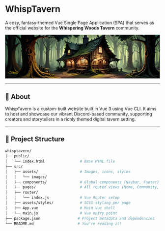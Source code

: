 # WhispTavern

A cozy, fantasy-themed Vue Single Page Application (SPA) that serves as the official website for the **Whispering Woods Tavern** community.

![Banner Image](https://github.com/GrayKrov/whisptavern/blob/main/src/assets/images/BannerTop.jpg?raw=true)

---

## 🏡 About

WhispTavern is a custom-built website built in Vue 3 using Vue CLI. It aims to host and showcase our vibrant Discord-based community, supporting creators and storytellers in a richly themed digital tavern setting.

---

## 🧱 Project Structure

```bash
whisptavern/
├── public/
│   └── index.html                # Base HTML file
├── src/
│   ├── assets/                   # Images, icons, styles
│   │   └── images/
│   ├── components/               # Global components (Navbar, Footer)
│   ├── pages/                    # All routed views (Home, Community, Creator)
│   ├── router/
│   │   └── index.js              # Vue Router setup
│   ├── assets/styles/            # SCSS styling per page
│   ├── App.vue                   # Main Vue shell
│   └── main.js                   # Vue entry point
├── package.json                 # Project metadata and dependencies
└── README.md                    # You're reading it!
